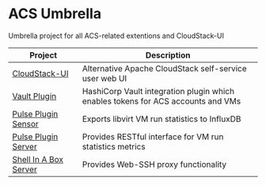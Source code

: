 # ACS Umbrella

Umbrella project for all ACS-related extentions and CloudStack-UI

|Project                                                    |Description                                                   |
|-----------------------------------------------------------|--------------------------------------------------------------|
|[CloudStack-UI](https://bwsw.github.io/cloudstack-ui/)     | Alternative Apache CloudStack self-service user web UI       |
|[Vault Plugin](https://github.com/bwsw/cs-vault-server)    | HashiCorp Vault integration plugin which enables tokens for ACS accounts and VMs|
|[Pulse Plugin Sensor](https://github.com/bwsw/cs-pulse-sensor)    | Exports libvirt VM run statistics to InfluxDB |
|[Pulse Plugin Server](https://github.com/bwsw/cs-pulse-server)    | Provides RESTful interface for VM run statistics metrics |
|[Shell In A Box Server](https://github.com/bwsw/webshell)    | Provides Web-SSH proxy functionality |

